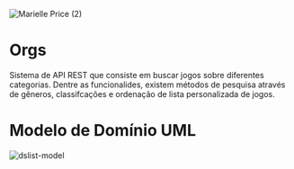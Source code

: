 ![Marielle Price (2)](https://github.com/dev-alexandre17/dslist/assets/83430934/2c42e7f7-3a90-405c-b763-53486dd1aab6)

# Orgs

Sistema de API REST que consiste em buscar jogos sobre diferentes categorias. Dentre as funcionalides, existem métodos de pesquisa através de gêneros, classifcações e ordenação de lista personalizada de jogos.

# Modelo de Domínio UML

![dslist-model](https://github.com/dev-alexandre17/challenge-one-coin-converter/assets/83430934/427afdc9-6987-4df1-b5df-938d0357a316)





